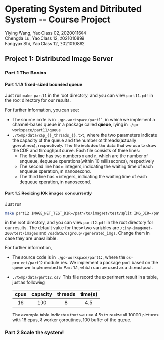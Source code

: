 # Operating System and Ditributed System -- Course Project

Yiying Wang, Yao Class 02, 2020011604  
Chengda Lu, Yao Class 12, 2021010899  
Fangyan Shi, Yao Class 12, 2021010892

## Project 1: Distributed Image Server

### Part 1 The Basics

#### Part 1.1 A fixed-sized bounded queue

Just run `make part11` in the root directory, and you can view `part11.pdf` in the root directory for our results.

For further information, you can see:
+ The source code is in `./go-workspace/part11`, in which we implement a channel-based queue in a package called **queue**, lying in `./go-workspace/part11/queue`.
+ `./temp/data/cap_{}_threads_{}.txt`, where the two parameters indicate the capacity of the queue and the number of threads(actually goroutines), respectively. The file includes the data that we use to draw the CDF and throughput curve. Each file consists of three lines:
    - The first line has two numbers `m` and `n`, which are the number of enqueue, dequeue operations(within 10 milliseconds), respectively
    - The second line has `m` integers, indicating the waiting time of each enqueue operation, in nanosecond.
    - The third line has `n` integers, indicating the waiting time of each dequeue operation, in nanosecond.

#### Part 1.2 Resizing 10k images concurrently

Just run 
```sh
make part12 IMAGE_NET_TEST_DIR=/path/to/imagnet/test/split IMG_DIR=/path/to/output/image
``` 
in the root directory, and you can view `part12.pdf` in the root directory for our results. The default value for these two variables are `/tiny-imagenet-200/test/images` and `/osdata/osgroup4/generated_imgs`. Change them in case they are unavailable.

For further information,   
+ The source code is in `./go-workspace/part12`, where the `os-project/part12` module lies. We implement a package `pool` based on the `queue` we implemented in Part 1.1, which can be used as a thread pool.
+ `./temp/data/part12.csv`: This file record the experiment result in a table, just as following   

    | cpus |capacity|threads|time(s)|
    | :----: | :----: | :----: | :----: |
    |  16   |   100 |  8  | 4.5  |

    The example table indicates that we use 4.5s to resize all 10000 pictures with 16 cpus, 8 worker goroutines, 100 buffer of the queue.

### Part 2 Scale the system!

<!-- TODO -->
